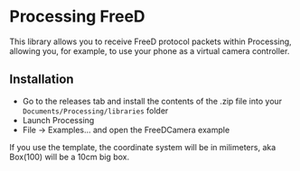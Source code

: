 # Processing FreeD

This library allows you to receive FreeD protocol packets within Processing, allowing you, for example, to use your phone as a virtual camera controller.

## Installation

- Go to the releases tab and install the contents of the .zip file into your `Documents/Processing/libraries` folder
- Launch Processing 
- File -> Examples... and open the FreeDCamera example

If you use the template, the coordinate system will be in milimeters, aka Box(100) will be a 10cm big box.
